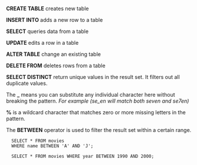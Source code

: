 **CREATE TABLE** creates new table


**INSERT INTO** adds a new row to a table


**SELECT** queries data from a table


**UPDATE** edits a row in a table


**ALTER TABLE** change an existing table


**DELETE FROM** deletes rows from a table


**SELECT DISTINCT** return unique values in the result set. It filters out all duplicate values.


The **_** means you can substitute any individual character here without breaking the pattern. 
*For example (se_en will match both seven and se7en)*


**%** is a wildcard character that matches zero or more missing letters in the pattern.

The **BETWEEN** operator is used to filter the result set within a certain range. 

```
  SELECT * FROM movies
  WHERE name BETWEEN 'A' AND 'J';
```

```
  SELECT * FROM movies WHERE year BETWEEN 1990 AND 2000;
```
